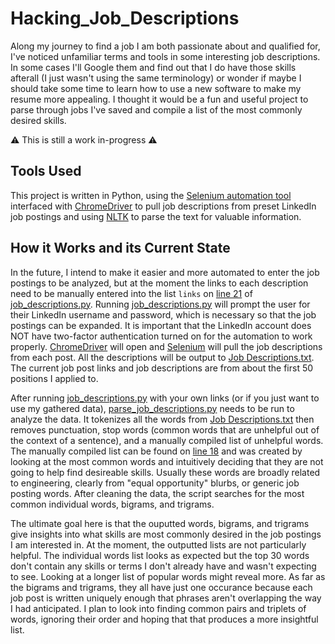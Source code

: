 # Hacking_Job_Descriptions
Along my journey to find a job I am both passionate about and qualified for, I've noticed unfamiliar terms and tools in some interesting job descriptions. In some cases I'll Google them and find out that I do have those skills afterall (I just wasn't using the same terminology) or wonder if maybe I should take some time to learn how to use a new software to make my resume more appealing. I thought it would be a fun and useful project to parse through jobs I've saved and compile a list of the most commonly desired skills.  

:warning: This is still a work in-progress :warning:  

## Tools Used
This project is written in Python, using the [Selenium automation tool](https://selenium-python.readthedocs.io/) interfaced with [ChromeDriver](https://chromedriver.chromium.org/) to pull job descriptions from preset LinkedIn job postings and using [NLTK](https://www.nltk.org/) to parse the text for valuable information.  

## How it Works and its Current State
In the future, I intend to make it easier and more automated to enter the job postings to be analyzed, but at the moment the links to each description need to be manually entered into the list <code>links</code> on [line 21](https://github.com/monk200/Hacking_Job_Descriptions/blob/ab7caca03e4f9b5a9e5da953bf4c56dcb5495701/job_descriptions.py#L21) of [job_descriptions.py](https://github.com/monk200/Hacking_Job_Descriptions/blob/main/job_descriptions.py). Running [job_descriptions.py](https://github.com/monk200/Hacking_Job_Descriptions/blob/main/job_descriptions.py) will prompt the user for their LinkedIn username and password, which is necessary so that the job postings can be expanded. It is important that the LinkedIn account does NOT have two-factor authentication turned on for the automation to work properly. [ChromeDriver](https://chromedriver.chromium.org/) will open and [Selenium](https://selenium-python.readthedocs.io/) will pull the job descriptions from each post. All the descriptions will be output to [Job Descriptions.txt](https://github.com/monk200/Hacking_Job_Descriptions/blob/main/Job%20Descriptions.txt). The current job post links and job descriptions are from about the first 50 positions I applied to.  

After running [job_descriptions.py](https://github.com/monk200/Hacking_Job_Descriptions/blob/main/job_descriptions.py) with your own links (or if you just want to use my gathered data), [parse_job_descriptions.py](https://github.com/monk200/Hacking_Job_Descriptions/blob/main/parse_job_descriptions.py) needs to be run to analyze the data. It tokenizes all the words from [Job Descriptions.txt](https://github.com/monk200/Hacking_Job_Descriptions/blob/main/Job%20Descriptions.txt) then removes punctuation, stop words (common words that are unhelpful out of the context of a sentence), and a manually compiled list of unhelpful words. The manually compiled list can be found on [line 18](https://github.com/monk200/Hacking_Job_Descriptions/blob/ab7caca03e4f9b5a9e5da953bf4c56dcb5495701/parse_job_descriptions.py#L18) and was created by looking at the most common words and intuitively deciding that they are not going to help find desireable skills. Usually these words are broadly related to engineering, clearly from "equal opportunity" blurbs, or generic job posting words. After cleaning the data, the script searches for the most common individual words, bigrams, and trigrams.  

The ultimate goal here is that the ouputted words, bigrams, and trigrams give insights into what skills are most commonly desired in the job postings I am interested in. At the moment, the outputted lists are not particularly helpful. The individual words list looks as expected but the top 30 words don't contain any skills or terms I don't already have and wasn't expecting to see. Looking at a longer list of popular words might reveal more. As far as the bigrams and trigrams, they all have just one occurance because each job post is written uniquely enough that phrases aren't overlapping the way I had anticipated. I plan to look into finding common pairs and triplets of words, ignoring their order and hoping that that produces a more insightful list.  
